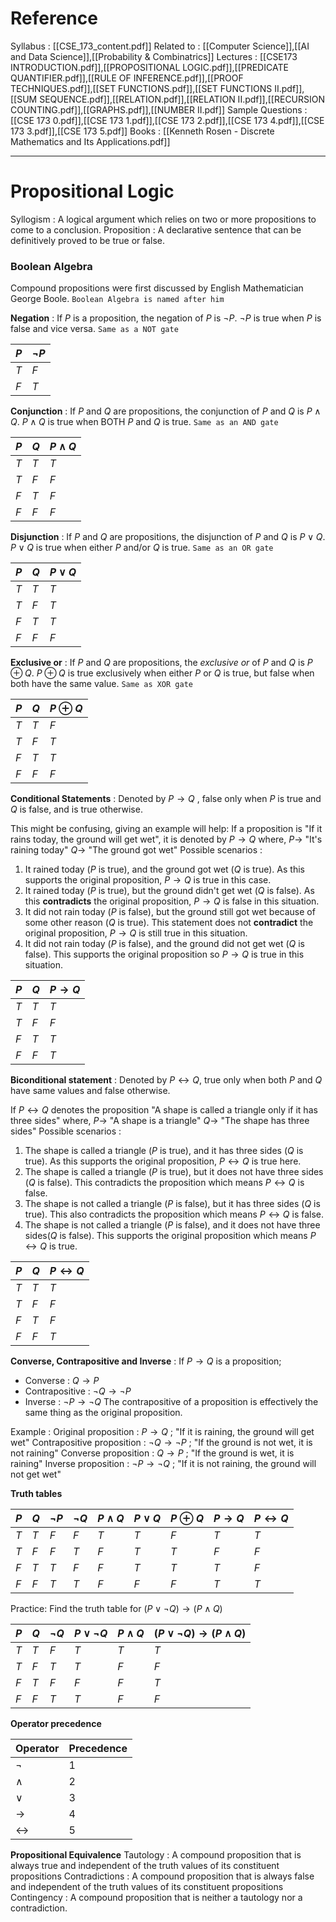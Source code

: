 # Reference
Syllabus : [[CSE_173_content.pdf]]
Related to : [[Computer Science]],[[AI and Data Science]],[[Probability & Combinatrics]]
Lectures : [[CSE173 INTRODUCTION.pdf]],[[PROPOSITIONAL LOGIC.pdf]],[[PREDICATE QUANTIFIER.pdf]],[[RULE OF INFERENCE.pdf]],[[PROOF TECHNIQUES.pdf]],[[SET FUNCTIONS.pdf]],[[SET FUNCTIONS II.pdf]],[[SUM SEQUENCE.pdf]],[[RELATION.pdf]],[[RELATION II.pdf]],[[RECURSION COUNTING.pdf]],[[GRAPHS.pdf]],[[NUMBER II.pdf]]
Sample Questions : [[CSE 173 0.pdf]],[[CSE 173 1.pdf]],[[CSE 173 2.pdf]],[[CSE 173 4.pdf]],[[CSE 173 3.pdf]],[[CSE 173 5.pdf]]
Books : [[Kenneth Rosen - Discrete Mathematics and Its Applications.pdf]]

---
# Propositional Logic

Syllogism : A logical argument which relies on two or more propositions to come to a conclusion.
Proposition : A declarative sentence that can be definitively proved to be true or false.

### Boolean Algebra

Compound propositions were first discussed by English Mathematician George Boole.
`Boolean Algebra is named after him`

**Negation** : If $P$ is a proposition, the negation of $P$ is $\neg P$. 
$\neg P$ is true when $P$ is false and vice versa.
`Same as a NOT gate`

| $P$ | $\neg P$ |
| --- | -------- |
| $T$ | $F$      |
| $F$ | $T$      |

**Conjunction** : If $P$ and $Q$ are propositions, the conjunction of $P$ and $Q$ is $P\land Q$.
$P\land Q$ is true when BOTH $P$ and $Q$ is true.
`Same as an AND gate`

| $P$ | $Q$ | $P\land Q$ |
| --- | --- | ---------- |
| $T$ | $T$ | $T$        |
| $T$ | $F$ | $F$        |
| $F$ | $T$ | $F$        |
| $F$ | $F$ | $F$        |

**Disjunction** : If $P$ and $Q$ are propositions, the disjunction of $P$ and $Q$ is $P\lor Q$.
$P\lor Q$ is true when either $P$ and/or $Q$ is true.
`Same as an OR gate`

| $P$ | $Q$ | $P\lor Q$ |
| --- | --- | --------- |
| $T$ | $T$ | $T$       |
| $T$ | $F$ | $T$       |
| $F$ | $T$ | $T$       |
| $F$ | $F$ | $F$       |

**Exclusive or** : If $P$ and $Q$ are propositions, the *exclusive or* of $P$ and $Q$ is $P\oplus Q$.
$P\oplus Q$ is true exclusively when either $P$ or $Q$ is true, but false when both have the same value.
`Same as XOR gate`

| $P$ | $Q$ | $P\oplus Q$ |
| --- | --- | ----------- |
| $T$ | $T$ | $F$         |
| $T$ | $F$ | $T$         |
| $F$ | $T$ | $T$         |
| $F$ | $F$ | $F$         |

**Conditional Statements** : Denoted by $P\to Q$ , false only when $P$ is true and $Q$ is false, and is true otherwise.

This might be confusing, giving an example will help:
If a proposition is "If it rains today, the ground will get wet", it is denoted by $P\to Q$ where, 
$P\to$ "It's raining today"
$Q\to$ "The ground got wet"
Possible scenarios :
1. It rained today ($P$ is true), and the ground got wet ($Q$ is true). As this supports the original proposition, $P\to Q$ is true in this case.
2. It rained today ($P$ is true), but the ground didn't get wet ($Q$ is false). As this **contradicts** the original proposition, $P\to Q$ is false in this situation.
3. It did not rain today ($P$ is false), but the ground still got wet because of some other reason ($Q$ is true). This statement does not **contradict** the original proposition, $P\to Q$ is still true in this situation.
4. It did not rain today ($P$ is false), and the ground did not get wet ($Q$ is false). This supports the original proposition so $P\to Q$ is true in this situation.

| $P$ | $Q$ | $P\to Q$ |
| --- | --- | -------- |
| $T$ | $T$ | $T$      |
| $T$ | $F$ | $F$      |
| $F$ | $T$ | $T$      |
| $F$ | $F$ | $T$      |

**Biconditional statement** : Denoted by $P\leftrightarrow Q$, true only when both $P$ and $Q$ have same values and false otherwise.

If $P\leftrightarrow Q$ denotes the proposition "A shape is called a triangle only if it has three sides" where,
$P\to$ "A shape is a triangle"
$Q\to$ "The shape has three sides"
Possible scenarios : 
1. The shape is called a triangle ($P$ is true), and it has three sides ($Q$ is true). As this supports the original proposition, $P\leftrightarrow Q$ is true here.
2. The shape is called a triangle ($P$ is true), but it does not have three sides ($Q$ is false). This contradicts the proposition which means $P\leftrightarrow Q$ is false.
3. The shape is not called a triangle ($P$ is false), but it has three sides ($Q$ is true). This also contradicts the proposition which means $P\leftrightarrow Q$ is false.
4. The shape is not called a triangle ($P$ is false), and it does not have three sides($Q$ is false). This supports the original proposition which means $P\leftrightarrow Q$ is true.

| $P$ | $Q$ | $P\leftrightarrow Q$ |
| --- | --- | -------------------- |
| $T$ | $T$ | $T$                  |
| $T$ | $F$ | $F$                  |
| $F$ | $T$ | $F$                  |
| $F$ | $F$ | $T$                  |

**Converse, Contrapositive and Inverse** : 
If $P\to Q$ is a proposition;
- Converse : $Q\to P$
- Contrapositive : $\neg Q\to \neg P$ 
- Inverse : $\neg P\to \neg Q$ 
The contrapositive of a proposition is effectively the same thing as the original proposition.

Example : 
Original proposition : $P\to Q$ ; "If it is raining, the ground will get wet"
Contrapositive proposition : $\neg Q\to \neg P$ ; "If the ground is not wet, it is not raining"
Converse proposition : $Q\to P$ ; "If the ground is wet, it is raining"
Inverse proposition : $\neg P\to \neg Q$ ; "If it is not raining, the ground will not get wet"

**Truth tables**

| $P$ | $Q$ | $\neg P$ | $\neg Q$ | $P\land Q$ | $P\lor Q$ | $P\oplus Q$ | $P\to Q$ | $P\leftrightarrow Q$ |
| --- | --- | -------- | -------- | ---------- | --------- | ----------- | -------- | -------------------- |
| $T$ | $T$ | $F$      | $F$      | $T$        | $T$       | $F$         | $T$      | $T$                  |
| $T$ | $F$ | $F$      | $T$      | $F$        | $T$       | $T$         | $F$      | $F$                  |
| $F$ | $T$ | $T$      | $F$      | $F$        | $T$       | $T$         | $T$      | $F$                  |
| $F$ | $F$ | $T$      | $T$      | $F$        | $F$       | $F$         | $T$      | $T$                  |

Practice: Find the truth table for $(P\lor \neg Q)\to (P\land Q)$

| $P$ | $Q$ | $\neg Q$ | $P\lor \neg Q$ | $P\land Q$ | $(P\lor \neg Q)\to (P\land Q)$ |
| --- | --- | -------- | -------------- | ---------- | ------------------------------ |
| $T$ | $T$ | $F$      | $T$            | $T$        | $T$                            |
| $T$ | $F$ | $T$      | $T$            | $F$        | $F$                            |
| $F$ | $T$ | $F$      | $F$            | $F$        | $T$                            |
| $F$ | $F$ | $T$      | $T$            | $F$        | $F$                            |

**Operator precedence**

| Operator          | Precedence |
| ----------------- | ---------- |
| $\neg$            | 1          |
| $\land$           | 2          |
| $\lor$            | 3          |
| $\to$             | 4          |
| $\leftrightarrow$ | 5          |

**Propositional Equivalence**
Tautology : A compound proposition that is always true and independent of the truth values of its constituent propositions
Contradictions : A compound proposition that is always false and independent of the truth values of its constituent propositions
Contingency : A compound proposition that is neither a tautology nor a contradiction.